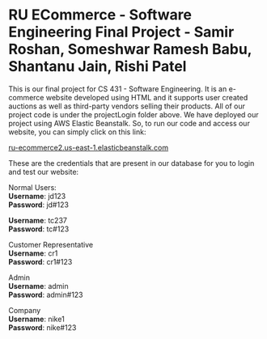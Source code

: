 # RU ECommerce - Software Engineering Final Project - Samir Roshan, Someshwar Ramesh Babu, Shantanu Jain, Rishi Patel

This is our final project for CS 431 - Software Engineering. It is an e-commerce website developed using HTML and it supports user created auctions as well as third-party vendors selling their products. All of our project code is under the projectLogin folder above. We have deployed our project using AWS Elastic Beanstalk. So, to run our code and access our website, you can simply click on this link:

[ru-ecommerce2.us-east-1.elasticbeanstalk.com](http://ru-ecommerce2.us-east-1.elasticbeanstalk.com/)

These are the credentials that are present in our database for you to login and test our website:

Normal Users:<br />
**Username**: jd123<br />
**Password**: jd#123<br />

**Username**: tc237<br />
**Password**: tc#123<br />


Customer Representative<br />
**Username**: cr1<br />
**Password**: cr1#123<br />

Admin<br />
**Username**: admin<br />
**Password**: admin#123<br />

Company<br />
**Username**: nike1<br />
**Password**: nike#123<br />
